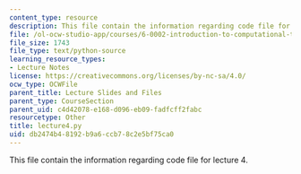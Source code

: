 ```yaml
---
content_type: resource
description: This file contain the information regarding code file for lecture 4.
file: /ol-ocw-studio-app/courses/6-0002-introduction-to-computational-thinking-and-data-science-fall-2016/db2474b48192b9a6ccb78c2e5bf75ca0_lecture4.py
file_size: 1743
file_type: text/python-source
learning_resource_types:
- Lecture Notes
license: https://creativecommons.org/licenses/by-nc-sa/4.0/
ocw_type: OCWFile
parent_title: Lecture Slides and Files
parent_type: CourseSection
parent_uid: c4d42078-e168-d096-eb09-fadfcff2fabc
resourcetype: Other
title: lecture4.py
uid: db2474b4-8192-b9a6-ccb7-8c2e5bf75ca0
---
```

This file contain the information regarding code file for lecture 4.